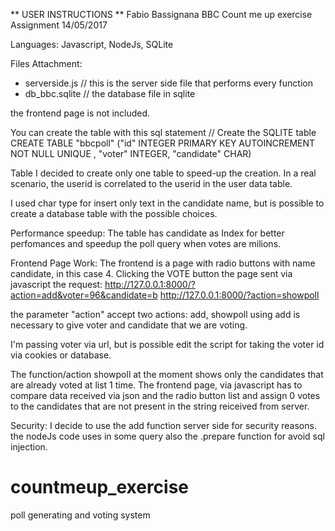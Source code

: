 
** USER INSTRUCTIONS **
Fabio Bassignana BBC Count me up exercise Assignment
14/05/2017

Languages: Javascript, NodeJs, SQLite

Files Attachment:
- serverside.js // this is the server side file that performs every function
- db_bbc.sqlite // the database file in sqlite

the frontend page is not included.

You can create the table with this sql statement
// Create the SQLITE table
CREATE TABLE "bbcpoll" ("id" INTEGER PRIMARY KEY  AUTOINCREMENT  NOT NULL  UNIQUE , "voter" INTEGER, "candidate" CHAR)


Table 
I decided to create only one table to speed-up the creation. In a real scenario, the userid is correlated to the userid in the user data table.

I used char type for insert only text in the candidate name, but is possible to create a database table with the possible choices.

Performance speedup:
The table has candidate as Index for better perfomances and speedup the poll query when votes are milions.

Frontend Page Work:
The frontend is a page with radio buttons with name candidate, in this case 4.
Clicking the VOTE button the page sent via javascript the request:
http://127.0.0.1:8000/?action=add&voter=96&candidate=b
http://127.0.0.1:8000/?action=showpoll

the parameter "action" accept two actions: add, showpoll
using add is necessary to give voter and candidate that we are voting. 

I'm passing voter via url, but is possible edit the script for taking the voter id via cookies or database.

The function/action showpoll at the moment shows only the candidates that are already voted at list 1 time.
The frontend page, via javascript has to compare data received via json and the radio button list and assign 0 votes to the candidates that are not present in the string reiceived from server.

Security:
I decide to use the add function server side for security reasons.
the nodeJs code uses in some query also the .prepare function for avoid sql injection.
# countmeup_exercise
poll generating and voting system 
